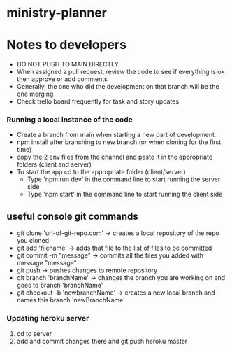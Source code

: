 # ministry-planner
# Notes to developers
- DO NOT PUSH TO MAIN DIRECTLY 
- When assigned a pull request, review the code to see if everything is ok then approve or add comments 
- Generally, the one who did the development on that branch will be the one merging 
- Check trello board frequently for task and story updates
### Running a local instance of the code
- Create a branch from main when starting a new part of development
- npm install after branching to new branch (or when cloning for the first time)
- copy the 2 env files from the channel and paste it in the appropriate folders (client and server)
- To start the app cd to the appropriate folder (client/server) 
  - Type 'npm run dev' in the command line to start running the server side
  - Type 'npm start' in the command line to start running the client side

## useful console git commands
- git clone 'url-of-git-repo.com' -> creates a local repository of the repo you cloned
- git add 'filename' -> adds that file to the list of files to be committed
- git commit -m "message" -> commits all the files you added with message "message"
- git push -> pushes changes to remote repository
- git branch 'branchName' -> changes the branch you are working on and goes to branch 'branchName'
- git checkout -b 'newbranchName' -> creates a new local branch and names this branch 'newBranchName'


### Updating heroku server
1. cd to server
2. add and commit changes there and git push heroku master 